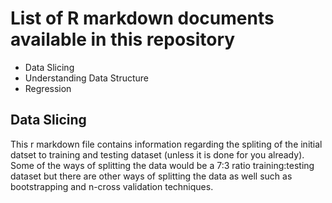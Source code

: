 # List of R markdown documents available in this repository

* Data Slicing
* Understanding Data Structure
* Regression

## Data Slicing
This r markdown file contains information regarding the spliting of the initial datset to training and testing dataset (unless it is done for you already). Some of the ways of splitting the data would be a 7:3 ratio training:testing dataset but there are other ways of splitting the data as well such as bootstrapping and n-cross validation techniques.
